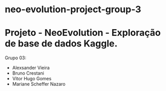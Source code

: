 # neo-evolution-project-group-3

# Projeto - NeoEvolution - Exploração de base de dados Kaggle.

Grupo 03:
- Alexsander Vieira
- Bruno Crestani
- Vitor Hugo Gomes
- Mariane Scheffer Nazaro
